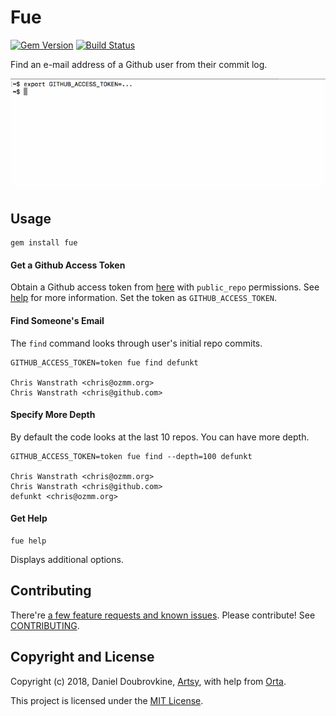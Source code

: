 Fue
===

[![Gem Version](https://badge.fury.io/rb/fue.svg)](https://badge.fury.io/rb/fue)
[![Build Status](https://travis-ci.org/dblock/fue.svg)](https://travis-ci.org/dblock/fue)

Find an e-mail address of a Github user from their commit log.

![](images/fue.gif)

## Usage

```
gem install fue
```

#### Get a Github Access Token

Obtain a Github access token from [here](https://github.com/settings/tokens) with `public_repo` permissions. See [help](https://help.github.com/articles/creating-a-personal-access-token-for-the-command-line) for more information. Set the token as `GITHUB_ACCESS_TOKEN`.

#### Find Someone's Email

The `find` command looks through user's initial repo commits.

```
GITHUB_ACCESS_TOKEN=token fue find defunkt

Chris Wanstrath <chris@ozmm.org>
Chris Wanstrath <chris@github.com>
```

#### Specify More Depth

By default the code looks at the last 10 repos. You can have more depth.

```
GITHUB_ACCESS_TOKEN=token fue find --depth=100 defunkt

Chris Wanstrath <chris@ozmm.org>
Chris Wanstrath <chris@github.com>
defunkt <chris@ozmm.org>
```

#### Get Help

```
fue help
```

Displays additional options.

## Contributing

There're [a few feature requests and known issues](https://github.com/dblock/fue/issues). Please contribute! See [CONTRIBUTING](CONTRIBUTING.md).

## Copyright and License

Copyright (c) 2018, Daniel Doubrovkine, [Artsy](http://artsy.github.io), with help from [Orta](https://github.com/orta).

This project is licensed under the [MIT License](LICENSE.md).
